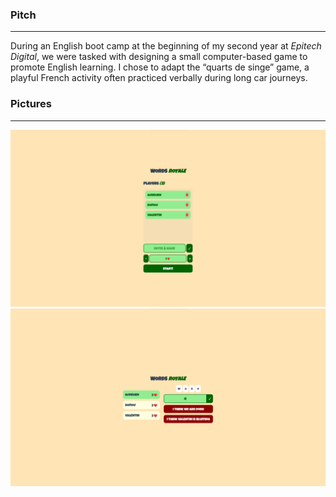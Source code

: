 ### Pitch

---

During an English boot camp at the beginning of my second year at _Epitech Digital_, we were tasked with designing a
small computer-based game to promote English learning. I chose to adapt the “quarts de singe” game, a playful French
activity often practiced verbally during long car journeys.


### Pictures

---
![Game start menu view](start_menu.png)
![During game view](during_game.png)
